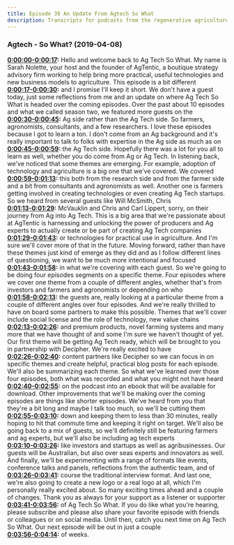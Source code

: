 ```yaml
---
title: Episode 39 An Update From Agtech So What
description: Transcripts for podcasts from the regenerative agriculture space. Search and find episodes and timestamps.
---
```


### Agtech - So What?  (2019-04-08)  

**[0:00:00-0:00:17](https://player.whooshkaa.com/episode?id=357501#t=0:00:00):**  Hello and welcome back to Ag Tech So What. My name is Sarah Nolette, your host and the  founder of AgTentic, a boutique strategy advisory firm working to help bring more practical,  useful technologies and new business models to agriculture. This episode is a bit different  
**[0:00:17-0:00:30](https://player.whooshkaa.com/episode?id=357501#t=0:00:17):**  and I promise I'll keep it short. We don't have a guest today, just some reflections  from me and an update on where Ag Tech So What is headed over the coming episodes. Over  the past about 10 episodes and what we called season two, we featured more guests on the  
**[0:00:30-0:00:45](https://player.whooshkaa.com/episode?id=357501#t=0:00:30):**  Ag side rather than the Ag Tech side. So farmers, agronomists, consultants, and a few researchers.  I love these episodes because I got to learn a ton. I don't come from an Ag background  and it's really important to talk to folks with expertise in the Ag side as much as on  
**[0:00:45-0:00:59](https://player.whooshkaa.com/episode?id=357501#t=0:00:45):**  the Ag Tech side. Hopefully there was a lot for you all to learn as well, whether you  do come from Ag or Ag Tech. In listening back, we've noticed that some themes are emerging.  For example, adoption of technology and agriculture is a big one that we've covered. We covered  
**[0:00:59-0:01:13](https://player.whooshkaa.com/episode?id=357501#t=0:00:59):**  this both from the research side and from the farmer side and a bit from consultants  and agronomists as well. Another one is farmers getting involved in creating technologies  or even creating Ag Tech startups. So we heard from several guests like Will McSmith, Chris  
**[0:01:13-0:01:29](https://player.whooshkaa.com/episode?id=357501#t=0:01:13):**  McVauklin and Chris and Carl Lippert, sorry, on their journey from Ag into Ag Tech. This  is a big area that we're passionate about at AgTentic is harnessing and unlocking the  power of producers and Ag experts to actually create or be part of creating Ag Tech companies  
**[0:01:29-0:01:43](https://player.whooshkaa.com/episode?id=357501#t=0:01:29):**  or technologies for practical use in agriculture. And I'm sure we'll cover more of that in the  future. Moving forward, rather than have these themes just kind of emerge as they did and  as I follow different lines of questioning, we want to be much more intentional and focused  
**[0:01:43-0:01:58](https://player.whooshkaa.com/episode?id=357501#t=0:01:43):**  in what we're covering with each guest. So we're going to be doing four episodes segments  on a specific theme. Four episodes where we cover one theme from a couple of different  angles, whether that's from investors and farmers and agronomists or depending on who  
**[0:01:58-0:02:13](https://player.whooshkaa.com/episode?id=357501#t=0:01:58):**  the guests are, really looking at a particular theme from a couple of different angles over  four episodes. And we're really thrilled to have on board some partners to make this possible.  Themes that we'll cover include social license and the role of technology, new value chains  
**[0:02:13-0:02:26](https://player.whooshkaa.com/episode?id=357501#t=0:02:13):**  and premium products, novel farming systems and many more that we have thought of and  some I'm sure we haven't thought of yet. Our first theme will be getting Ag Tech ready,  which will be brought to you in partnership with Decipher. We're really excited to have  
**[0:02:26-0:02:40](https://player.whooshkaa.com/episode?id=357501#t=0:02:26):**  content partners like Decipher so we can focus in on specific themes and create helpful,  practical blog posts for each episode. We'll also be summarizing each theme. So what we've  learned over those four episodes, both what was recorded and what you might not have heard  
**[0:02:40-0:02:55](https://player.whooshkaa.com/episode?id=357501#t=0:02:40):**  on the podcast into an ebook that will be available for download. Other improvements  that we'll be making over the coming episodes are things like shorter episodes. We've heard  from you that they're a bit long and maybe I talk too much, so we'll be cutting them  
**[0:02:55-0:03:10](https://player.whooshkaa.com/episode?id=357501#t=0:02:55):**  down and keeping them to less than 30 minutes, really hoping to hit that commute time and  keeping it right on target. We'll also be going back to a mix of guests, so we'll definitely  still be featuring farmers and ag experts, but we'll also be including ag tech experts  
**[0:03:10-0:03:26](https://player.whooshkaa.com/episode?id=357501#t=0:03:10):**  like investors and startups as well as agribusinesses. Our guests will be Australian, but also over  seas experts and innovators as well. And finally, we'll be experimenting with a range of formats  like events, conference talks and panels, reflections from the authentic team, and of  
**[0:03:26-0:03:41](https://player.whooshkaa.com/episode?id=357501#t=0:03:26):**  course the traditional interview format. And last one, we're also going to create a new  logo or a real logo at all, which I'm personally really excited about. So many exciting times  ahead and a couple of changes. Thank you as always for your support as a listener or supporter  
**[0:03:41-0:03:56](https://player.whooshkaa.com/episode?id=357501#t=0:03:41):**  of Ag Tech So What. If you do like what you're hearing, please subscribe and please also  share your favorite episode with friends or colleagues or on social media. Until then,  catch you next time on Ag Tech So What. Our next episode will be out in just a couple  
**[0:03:56-0:04:14](https://player.whooshkaa.com/episode?id=357501#t=0:03:56):**  of weeks.  
